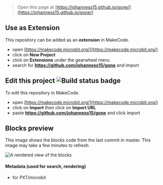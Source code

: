 
> Open this page at [https://johanness15.github.io/gone/](https://johanness15.github.io/gone/)

## Use as Extension

This repository can be added as an **extension** in MakeCode.

* open [https://makecode.microbit.org/](https://makecode.microbit.org/)
* click on **New Project**
* click on **Extensions** under the gearwheel menu
* search for **https://github.com/johanness15/gone** and import

## Edit this project ![Build status badge](https://github.com/johanness15/gone/workflows/MakeCode/badge.svg)

To edit this repository in MakeCode.

* open [https://makecode.microbit.org/](https://makecode.microbit.org/)
* click on **Import** then click on **Import URL**
* paste **https://github.com/johanness15/gone** and click import

## Blocks preview

This image shows the blocks code from the last commit in master.
This image may take a few minutes to refresh.

![A rendered view of the blocks](https://github.com/johanness15/gone/raw/master/.github/makecode/blocks.png)

#### Metadata (used for search, rendering)

* for PXT/microbit
<script src="https://makecode.com/gh-pages-embed.js"></script><script>makeCodeRender("{{ site.makecode.home_url }}", "{{ site.github.owner_name }}/{{ site.github.repository_name }}");</script>
